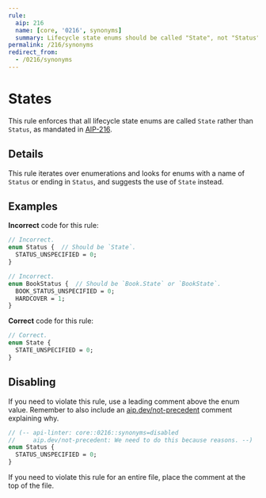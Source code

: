 ```yaml
---
rule:
  aip: 216
  name: [core, '0216', synonyms]
  summary: Lifecycle state enums should be called "State", not "Status".
permalink: /216/synonyms
redirect_from:
  - /0216/synonyms
---
```


# States

This rule enforces that all lifecycle state enums are called `State` rather
than `Status`, as mandated in [AIP-216][].

## Details

This rule iterates over enumerations and looks for enums with a name of
`Status` or ending in `Status`, and suggests the use of `State` instead.

## Examples

**Incorrect** code for this rule:

```proto
// Incorrect.
enum Status {  // Should be `State`.
  STATUS_UNSPECIFIED = 0;
}
```

```proto
// Incorrect.
enum BookStatus {  // Should be `Book.State` or `BookState`.
  BOOK_STATUS_UNSPECIFIED = 0;
  HARDCOVER = 1;
}
```

**Correct** code for this rule:

```proto
// Correct.
enum State {
  STATE_UNSPECIFIED = 0;
}
```

## Disabling

If you need to violate this rule, use a leading comment above the enum value.
Remember to also include an [aip.dev/not-precedent][] comment explaining why.

```proto
// (-- api-linter: core::0216::synonyms=disabled
//     aip.dev/not-precedent: We need to do this because reasons. --)
enum Status {
  STATUS_UNSPECIFIED = 0;
}
```

If you need to violate this rule for an entire file, place the comment at the
top of the file.

[aip-216]: https://aip.dev/216
[aip.dev/not-precedent]: https://aip.dev/not-precedent
